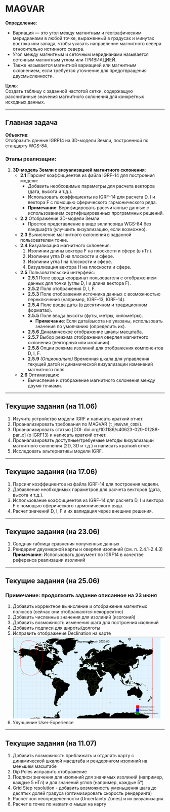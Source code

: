 
# MAGVAR

**Определение**:  
- Вариация — это угол между магнитным и географическим меридианами в любой точке, выраженный в градусах и минутах востока или запада, чтобы указать направление магнитного севера относительно истинного севера.  
- Угол между магнитным и сеточным меридианами называется сеточным магнитным углом или ГРИВИАЦИЕЙ.  
- Также называется магнитной вариацией или магнитным склонением, если требуется уточнение для предотвращения двусмысленности.

**Цель**:  
Создать таблицу с заданной частотой сетки, содержащую рассчитанные значения магнитного склонения для конкретных исходных данных.

---

## Главная задача

**Объектив**:  
Отобразить данные IGRF14 на 3D-модели Земли, построенной по стандарту WGS-84.

### Этапы реализации:
1. **3D-модель Земли с визуализацией магнитного склонения**:
   - **2.1** Парсинг коэффициентов из файла IGRF-14 для построения модели:
     - Добавить необходимые параметры для расчета векторов (дата, высота и т.д.).
     - Использовать коэффициенты из IGRF-14 для расчета D, I и вектора F с помощью сферического гармонического ряда.
     - **Примечание**: Верифицировать рассчитанные данные с использованием сертифицированных программных решений.
   - **2.2** Отображение 3D-модели Земли:
     - Простое представление в виде эллипсоида WGS-84 без ландшафта (улучшить визуализацию, если возможно).
   - **2.3** Вычисление магнитного склонения в заданной пользователем точке.
   - **2.4** Визуализация магнитного склонения:
     1. Изолинии длины вектора F на плоскости и сфере (в нТл).
     2. Изолинии угла D на плоскости и сфере.
     3. Изолинии угла I на плоскости и сфере.
     4. Визуализация вектора H на плоскости и сфере.
   - **2.5** Пользовательский интерфейс:
     - **2.5.1** Поле ввода координат пользователя с отображением данных для точки (углы D, I и длина вектора F).
     - **2.5.2** Поля отображения D, I, F.
     - **2.5.3** Поле отображения источника данных с возможностью переключения (например, IGRF-13, IGRF-14).
     - **2.5.4** Поле ввода даты (в десятичном и традиционном форматах).
     - **2.5.5** Поле ввода высоты (футы, метры, километры).
       - **Примечание**: Если дата/высота не указаны, использовать значения по умолчанию (определить их).
     - **2.5.6** Динамическое отображение шкалы масштаба.
     - **2.5.7** Выбор режима отображения оверлея магнитного склонения (векторный или изолинии).
     - **2.5.8** Опции режима изолиний для отображения компонентов D, I, F.
     - **2.5.9** *(Опционально)* Временная шкала для управления текущей датой и динамической визуализации изменений магнитного поля.
   - **2.6** Оптимизация:
     - Вычисление и отображение магнитного склонения между двумя точками.

---

## Текущие задания (на 11.06)

1. Изучить устройство модели IGRF и написать краткий отчет.
2. Проанализировать требования по MAGVAR (`t_MAGVAR_CODE`).
3. Проанализировать статью [DOI: doi.org/10.1186/s40623-020-01288-par_x] (о IGRF13) и написать краткий отчет.
4. Проанализировать доступные/требуемые методы визуализации магнитного склонения (2D, 3D и т.д.) и написать краткий отчет.
5. Исследовать альтернативы модели IGRF.

---

## Текущие задания (на 17.06)

1. Парсинг коэффициентов из файла IGRF-14 для построения модели.
2. Добавление необходимых параметров для расчета векторов (дата, высота и т.д.).
3. Использование коэффициентов из IGRF-14 для расчета D, I и вектора F с помощью сферического гармонического ряда.
4. Расчет значений D, I, F и их валидация через внешние решения.
---
## Текущие задания (на 23.06)

1. Сводная таблица сравнения полученных данных
2. Рендеринг двухмерной карты и оверлея изолиний (см. п. 2.4.1-2.4.3)
    **Примечание**: Использовать документ по IGRF14 в качестве референса реализации изолиний
---
## Текущие задания (на 25.06)
### Примечание: продолжить задание описанное на 23 июня
1. Добавить корректное вычисление и отображение магнитных полюсов (сейчас они отображаются некорректно)
2. Добавить численные значения для изолиний (изогоний)
3. Добавить возможность изменения шага для построения изолиний
4. Добавить подписи для широты/долготы
5. Исправить отображение Declination на карте ![img.png](public/img.png)
6. Улучшение User-Experience
---
## Текущие задания (на 11.07)
1. Добавить возможность приближать и отдалять карту с динамической шкалой масштаба и рендерингом изолиний на меньшем масштабе
2. Dip Poles исправить отображение
2. Подписи значения для изолиний для значимых изолиний (например, каждые 5 нТл) и для значений углов (например, каждые 5°)
3. Grid Step resolution - добавить возможность уменьшения шага до десятых долей градуса (оптимизировать скорость рендеринга)
4. Расчет зон неопределенности (Uncertainty Zones) и их визуализация
5. Расчет в точке по нажатию мыши на карту